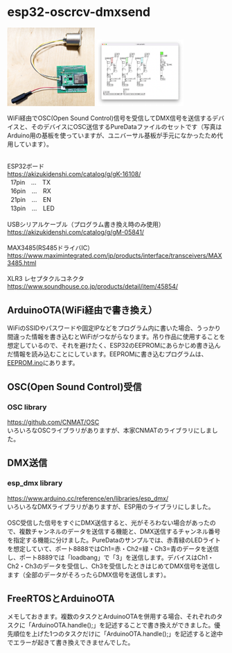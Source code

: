 # esp32-oscrcv-dmxsend

<img src="https://github.com/mathrax-s/esp32-oscrcv-dmxsend/blob/main/image/device_1.jpg" width=40%></img>
<img src="https://github.com/mathrax-s/esp32-oscrcv-dmxsend/blob/main/image/pd.png" width=40% ></img>

WiFi経由でOSC(Open Sound Control)信号を受信してDMX信号を送信するデバイスと、そのデバイスにOSC送信するPureDataファイルのセットです（写真はArduino用の基板を使っていますが、ユニバーサル基板が手元になかったため代用しています）。

<br>ESP32ボード
<br>https://akizukidenshi.com/catalog/g/gK-16108/
<br>&nbsp;&nbsp;17pin　...　TX
<br>&nbsp;&nbsp;16pin　...　RX
<br>&nbsp;&nbsp;21pin　...　EN
<br>&nbsp;&nbsp;13pin　...　LED
<br>
<br>USBシリアルケーブル（プログラム書き換え時のみ使用）
<br>https://akizukidenshi.com/catalog/g/gM-05841/
<br>
<br>MAX3485(RS485ドライバIC）
<br>https://www.maximintegrated.com/jp/products/interface/transceivers/MAX3485.html
<br>
<br>XLR3 レセプタクルコネクタ
<br>https://www.soundhouse.co.jp/products/detail/item/45854/
## ArduinoOTA(WiFi経由で書き換え）
WiFiのSSIDやパスワードや固定IPなどをプログラム内に書いた場合、うっかり間違った情報を書き込むとWiFiがつながらなります。吊り作品に使用することを想定しているので、それを避けたく、ESP32のEEPROMにあらかじめ書き込んだ情報を読み込むことにしています。EEPROMに書き込むプログラムは、<a href="https://github.com/mathrax-s/esp32-oscrcv-dmxsend/blob/main/Arduino/esp32_oscrcv_dmxsend/EEPROM.ino">EEPROM.ino</a>にあります。


## OSC(Open Sound Control)受信
### OSC library
https://github.com/CNMAT/OSC
<br>いろいろなOSCライブラリがありますが、本家CNMATのライブラリにしました。

## DMX送信
### esp_dmx library
https://www.arduino.cc/reference/en/libraries/esp_dmx/
<br>いろいろなDMXライブラリがありますが、ESP用のライブラリにしました。
<br>
<br>OSC受信した信号をすぐにDMX送信すると、光がそろわない場合があったので、複数チャンネルのデータを送信する機能と、DMX送信するチャンネル番号を指定する機能に分けました。PureDataのサンプルでは、赤青緑のLEDライトを想定していて、ポート8888ではCh1=赤・Ch2=緑・Ch3=青のデータを送信し、ポート8889では「loadbang」で「3」を送信します。デバイスはCh1・Ch2・Ch3のデータを受信し、Ch3を受信したときはじめてDMX信号を送信します（全部のデータがそろったらDMX信号を送信します）。

## FreeRTOSとArduinoOTA
メモしておきます。複数のタスクとArduinoOTAを併用する場合、それぞれのタスクに「ArduinoOTA.handle();」を記述することで書き換えができました。優先順位を上げた1つのタスクだけに「ArduinoOTA.handle();」を記述すると途中でエラーが起きて書き換えできませんでした。
